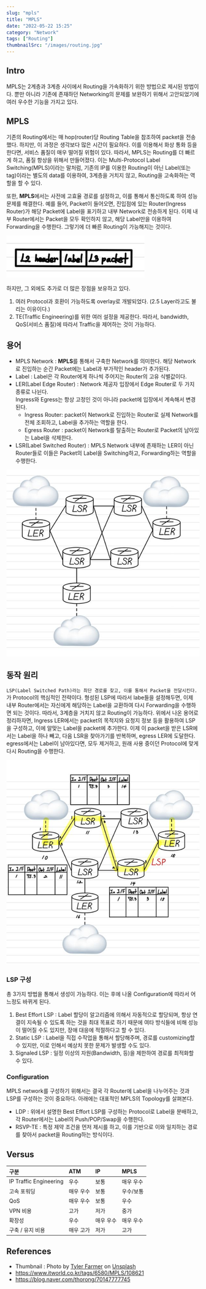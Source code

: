 ```yaml
---
slug: "mpls"
title: "MPLS"
date: "2022-05-22 15:25"
category: "Network"
tags: ["Routing"]
thumbnailSrc: "/images/routing.jpg"
---
```


## Intro

MPLS는 2계층과 3계층 사이에서 Routing을 가속화하기 위한 방법으로 제시된 방법이다. 뿐만 아니라 기존에 존재하던 Networking의 문제를 보완하기 위해서 고안되었기에 여러 우수한 기능을 가지고 있다.

## MPLS

기존의 Routing에서는 매 hop(router)당 Routing Table을 참조하여 packet을 전송했다. 하지만, 이 과정은 생각보다 많은 시간이 필요하다. 이를 이용해서 화상 통화 등을 한다면, 서비스 품질이 매우 떨어질 위험이 있다. 따라서, MPLS는 Routing를 더 빠르게 하고, 품질 항상을 위해서 만들어졌다. 이는 Multi-Protocol Label Switching(MPLS)이라는 말처럼, 기존의 IP를 이용한 Routing이 아닌 Label(또는 tag)이라는 별도의 data를 이용하여, 3계층을 거치지 않고, Routing을 고속화하는 역할을 할 수 있다.

또한, **MPLS**에서는 사전에 고효율 경로를 설정하고, 이를 통해서 통신하도록 하여 성능 문제를 해결한다. 예를 들어, Packet이 들어오면, 진입점에 있는 Router(Ingress Router)가 해당 Packet에 Label을 표기하고 내부 Network로 전송하게 된다. 이제 내부 Router에서는 Packet을 모두 확인하지 않고, 해당 Label만을 이용하여 Forwarding을 수행한다. 그렇기에 더 빠른 Routing이 가능해지는 것이다.

![MPLS packet](/images/mpls-label.jpeg)

하지만, 그 외에도 추가로 더 많은 장점을 보유하고 있다.

1. 여러 Protocol과 호환이 가능하도록 overlay로 개발되었다. (2.5 Layer라고도 불리는 이유이다.)
2. TE(Traffic Engineering)를 위한 여러 설정을 제공한다. 따라서, bandwidth, QoS(서비스 품질)에 따라서 Traffic을 제어하는 것이 가능하다.

## 용어

- MPLS Network : **MPLS**를 통해서 구축한 Network를 의미한다. 해당 Network로 진입하는 순간 Packet에는 Label과 부가적인 header가 추가된다.
- Label : Label은 각 Router에게 하나씩 주어지는 Router의 고유 식별값이다.
- LER(Label Edge Router) : Network 제공자 입장에서 Edge Router로 두 가지 종류로 나뉜다.  
  Ingress와 Egress는 항상 고정인 것이 아니라 packet에 입장에서 계속해서 변경된다.
  - Ingress Router: packet이 Network로 진입하는 Router로 실제 Network를 전체 조회하고, Label을 추가하는 역할을 한다.
  - Egress Router : packet이 Network를 탈출하는 Router로 Packet의 남아있는 Label을 삭제한다.
- LSR(Label Switched Router) : MPLS Network 내부에 존재하는 LER이 아닌 Router들로 이들은 Packet의 Label을 Switching하고, Forwarding하는 역할을 수행한다.

![mpls-example](/images/mpls-example.jpeg)

## 동작 원리

`LSP(Label Switched Path)라는 최단 경로를 찾고, 이를 통해서 Packet을 전달시킨다.`가 Protocol의 핵심적인 전략이다. 형성된 LSP에 따라서 labe들을 설정해두면, 이제 내부 Router에서는 자신에게 해당하는 Label을 교환하여 다시 Forwarding을 수행하면 되는 것이다. 따라서, 3계층을 거치지 않고 Routing이 가능하다. 위에서 나온 용어로 정리하자면, Ingress LER에서는 packet의 목적지와 요청지 정보 등을 활용하여 LSP을 구성하고, 이에 알맞는 Label을 packet에 추가한다. 이제 이 packet을 받은 LSR에서는 Label을 하나 빼고, 다음 LSR을 찾아가기를 반복하며, egress LER에 도달한다. egress에서는 Label이 남아있다면, 모두 제거하고, 원래 사용 중이던 Protocol에 맞게 다시 Routing을 수행한다.

![mpls-example](/images/mpls-example-2.jpeg)

### LSP 구성

총 3가지 방법을 통해서 생성이 가능하다. 이는 후에 나올 Configuration에 따라서 어느정도 바뀌게 된다.

1. Best Effort LSP : Label 할당이 알고리즘에 의해서 자동적으로 할당되며, 항상 연결이 지속될 수 있도록 하는 것을 최대 목표로 하기 때문에 여타 방식들에 비해 성능이 떨어질 수도 있지만, 장애 대응에 적절하다고 할 수 있다.
2. Static LSP : Label을 직접 수작업을 통해서 할당해주며, 경로를 customizing할 수 있지만, 이로 인해서 예상치 못한 문제가 발생할 수도 있다.
3. Signaled LSP : 일정 이상의 자원(Bandwidth, 등)을 제한하여 경로를 최적화할 수 있다.

### Configuration

MPLS network를 구성하기 위해서는 결국 각 Router에 Label을 나누어주는 것과 LSP를 구성하는 것이 중요하다. 아래에는 대표적인 MPLS의 Topology를 살펴본다.

- LDP : 위에서 설명한 Best Effort LSP를 구성하는 Protocol로 Label을 분배하고, 각 Router에서는 Label의 Push/POP/Swap을 수행한다.
- RSVP-TE : 특정 제약 조건을 먼저 제시를 하고, 이를 기반으로 이와 일치하는 경로를 찾아서 packet을 Routing하는 방식이다.

## Versus

| 구분                   | ATM       | IP        | MPLS      |
| :--------------------- | :-------- | :-------- | :-------- |
| IP Traffic Engineering | 우수      | 보통      | 매우 우수 |
| 고속 포워딩            | 매우 우수 | 보통      | 우수/보통 |
| QoS                    | 매우 우수 | 보통      | 우수      |
| VPN 비용               | 고가      | 저가      | 중가      |
| 확장성                 | 우수      | 매우 우수 | 매우 우수 |
| 구축 / 유지 비용       | 매우 고가 | 저가      | 고가      |

## References

- Thumbnail : Photo by [Tyler Farmer](https://unsplash.com/@tylerfarmer?utm_source=unsplash&utm_medium=referral&utm_content=creditCopyText) on [Unsplash](https://unsplash.com/s/photos/forwarding?utm_source=unsplash&utm_medium=referral&utm_content=creditCopyText)
- <https://www.itworld.co.kr/tags/6580/MPLS/108621>
- <https://blog.naver.com/thorong/70147777745>
